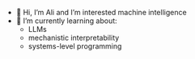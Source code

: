 - 👋 Hi, I’m Ali and I’m interested machine intelligence
- 🌱 I’m currently learning about:
  - LLMs
  - mechanistic interpretability
  - systems-level programming

<!---
a-arbabian/a-arbabian is a ✨ special ✨ repository because its `README.md` (this file) appears on your GitHub profile.
You can click the Preview link to take a look at your changes.
--->

